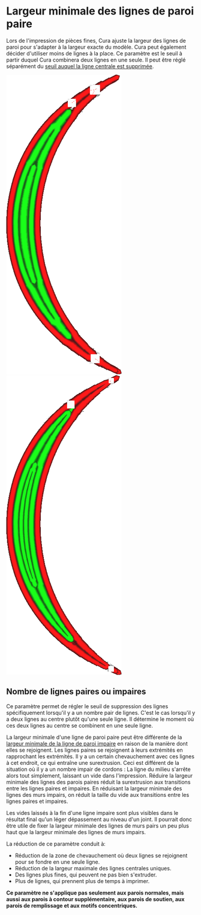 Largeur minimale des lignes de paroi paire
====
Lors de l'impression de pièces fines, Cura ajuste la largeur des lignes de paroi pour s'adapter à la largeur exacte du modèle. Cura peut également décider d'utiliser moins de lignes à la place. Ce paramètre est le seuil à partir duquel Cura combinera deux lignes en une seule. Il peut être réglé séparément du [seuil auquel la ligne centrale est supprimée](min_odd_wall_line_width.md).

![La ligne centrale est élargie pour s'adapter](../../../articles/images/min_wall_line_width_0_34.png)
![En réduisant ce paramètre, il utilise plutôt deux lignes](../../../articles/images/min_wall_line_width_even_0_1.png)

Nombre de lignes paires ou impaires
----
Ce paramètre permet de régler le seuil de suppression des lignes spécifiquement lorsqu'il y a un nombre pair de lignes. C'est le cas lorsqu'il y a deux lignes au centre plutôt qu'une seule ligne. Il détermine le moment où ces deux lignes au centre se combinent en une seule ligne.

La largeur minimale d'une ligne de paroi paire peut être différente de la [largeur minimale de la ligne de paroi impaire](min_odd_wall_line_width.md) en raison de la manière dont elles se rejoignent. Les lignes paires se rejoignent à leurs extrémités en rapprochant les extrémités. Il y a un certain chevauchement avec ces lignes à cet endroit, ce qui entraîne une surextrusion. Ceci est différent de la situation où il y a un nombre impair de cordons : La ligne du milieu s'arrête alors tout simplement, laissant un vide dans l'impression. Réduire la largeur minimale des lignes des parois paires réduit la surextrusion aux transitions entre les lignes paires et impaires. En réduisant la largeur minimale des lignes des murs impairs, on réduit la taille du vide aux transitions entre les lignes paires et impaires.

Les vides laissés à la fin d'une ligne impaire sont plus visibles dans le résultat final qu'un léger dépassement au niveau d'un joint. Il pourrait donc être utile de fixer la largeur minimale des lignes de murs pairs un peu plus haut que la largeur minimale des lignes de murs impairs.

La réduction de ce paramètre conduit à:
* Réduction de la zone de chevauchement où deux lignes se rejoignent pour se fondre en une seule ligne.
* Réduction de la largeur maximale des lignes centrales uniques.
* Des lignes plus fines, qui peuvent ne pas bien s'extruder.
* Plus de lignes, qui prennent plus de temps à imprimer.

**Ce paramètre ne s'applique pas seulement aux parois normales, mais aussi aux parois à contour supplémentaire, aux parois de soutien, aux parois de remplissage et aux motifs concentriques.**